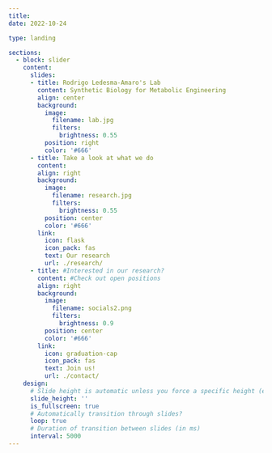 ```yaml
---
title: 
date: 2022-10-24

type: landing

sections:
  - block: slider
    content:
      slides:
      - title: Rodrigo Ledesma-Amaro's Lab
        content: Synthetic Biology for Metabolic Engineering
        align: center
        background:
          image:
            filename: lab.jpg
            filters:
              brightness: 0.55
          position: right
          color: '#666'
      - title: Take a look at what we do
        content:
        align: right 
        background:
          image:
            filename: research.jpg
            filters:
              brightness: 0.55
          position: center
          color: '#666'
        link:
          icon: flask
          icon_pack: fas
          text: Our research
          url: ./research/
      - title: #Interested in our research?
        content: #Check out open positions
        align: right
        background:
          image:
            filename: socials2.png
            filters:
              brightness: 0.9
          position: center
          color: '#666'
        link:
          icon: graduation-cap
          icon_pack: fas
          text: Join us!
          url: ./contact/
    design:
      # Slide height is automatic unless you force a specific height (e.g. '400px')
      slide_height: ''
      is_fullscreen: true
      # Automatically transition through slides?
      loop: true
      # Duration of transition between slides (in ms)
      interval: 5000
---
```

